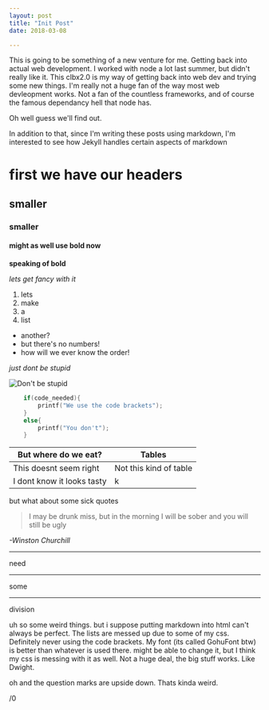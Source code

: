```yaml
---
layout: post
title: "Init Post"
date: 2018-03-08

---
```



This is going to be something of a new venture for me. Getting back into actual web development. I worked with node a lot last summer, but didn't really like it. This clbx2.0 is my way of getting back into web dev and trying some new things. I'm really not a huge fan of the way most web devleopment works. Not a fan of the countless frameworks, and of course the famous dependancy hell that node has.



Oh well guess we'll find out.


In addition to that, since I'm writing these posts using markdown, I'm interested to see how Jekyll handles certain aspects of markdown


# first we have our headers

## smaller

### smaller

#### might as well use bold now

**speaking of bold**

*lets get fancy with it*

1. lets
2. make
3. a
4. list

* another?
* but there's no numbers!
* how will we ever know the order!


*just dont be stupid*

![Don't be stupid](https://media.giphy.com/media/y4E6VumnBbIfm/giphy.gif)

```c
	if(code_needed){
		printf("We use the code brackets");
	}
	else{
		printf("You don't");
	}
```

| But where do we eat? | Tables |
|----------------------|--------|
|This doesnt seem right|Not this kind of table|
|I dont know it looks tasty| k |

but what about some sick quotes
> I may be drunk miss, but in the morning I will be sober and you will still be ugly

*-Winston Churchill*

-------
need
******
some
_____________
division


uh so some weird things. but i suppose putting markdown into html can't always be perfect.  The lists are messed up due to some of my css.
Definitely never using the code brackets. My font (its called GohuFont btw) is better than whatever is used there. might be able to change it, but I think my css is messing with it as well. Not a huge deal, the big stuff works. Like Dwight.

oh and the question marks are upside down. Thats kinda weird. 


/0
